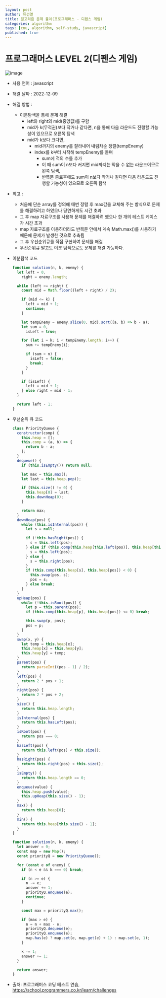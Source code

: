```yaml
---
layout: post
author: 류건열
title: 알고리즘 문제 풀이(프로그래머스 - 디펜스 게임)
categories: algorithm
tags: [cnu, algorithm, self-study, javascript]
published: true
---
```


# 프로그래머스 LEVEL 2(디펜스 게임)

![image](https://user-images.githubusercontent.com/34560965/206531239-fcc865e7-8ecd-4339-b55e-3728a6297721.png)

- 사용 언어 : javascript

- 해결 날짜 : 2022-12-09

- 해결 방법 :

  - 이분탐색을 통해 문제 해결
    - left와 right의 mid(중앙값)를 구함
    - mid가 k(무적권)보다 작거나 같다면, n을 통해 다음 라운드도 진행할 가능성이 있으므로 오른쪽 탐색
    - mid가 k보다 크다면,
      - mid까지의 enemy를 잘라내어 내림차순 정렬(tempEnemy)
      - index를 k부터 시작해 tempEnemy를 돌며
        - sum에 적의 수를 추가
        - 이 때 sum이 n보다 커지면 mid까지는 막을 수 없는 라운드이므로 왼쪽 탐색,
        - 반복문 종료후에도 sum이 n보다 작거나 같다면 다음 라운드도 진행할 가능성이 있으므로 오른쪽 탐색

- 회고 :

  - 처음에 단순 array를 정의해 매번 정렬 후 max값을 교체해 주는 방식으로 문제를 해결하려고 하였으나 당연하게도 시간 초과
  - 그 후 map 자료구조를 사용해 문제를 해결하려 했으나 한 개의 테스트 케이스가 시간 초과
  - map 자료구조를 이용하더라도 반복문 안에서 계속 Math.max()를 사용하기 때문에 문제가 발생한 것으로 추측됨
  - 그 후 우선순위큐를 직접 구현하여 문제를 해결
  - 우선순위큐 말고도 이분 탐색으로도 문제를 해결 가능하다.

- 이분탐색 코드

  ```javascript
  function solution(n, k, enemy) {
    let left = 0,
      right = enemy.length;

    while (left <= right) {
      const mid = Math.floor((left + right) / 2);

      if (mid <= k) {
        left = mid + 1;
        continue;
      }

      let tempEnemy = enemy.slice(0, mid).sort((a, b) => b - a);
      let sum = 0,
        isLeft = true;

      for (let i = k; i < tempEnemy.length; i++) {
        sum += tempEnemy[i];

        if (sum > n) {
          isLeft = false;
          break;
        }
      }

      if (isLeft) {
        left = mid + 1;
      } else right = mid - 1;
    }

    return left - 1;
  }
  ```

- 우선순위 큐 코드

  ```javascript
  class PriorityQueue {
    constructor(comp) {
      this.heap = [];
      this.comp = (a, b) => {
        return b - a;
      };
    }
    dequeue() {
      if (this.isEmpty()) return null;

      let max = this.max();
      let last = this.heap.pop();

      if (this.size() != 0) {
        this.heap[0] = last;
        this.downHeap(0);
      }

      return max;
    }
    downHeap(pos) {
      while (this.isInternal(pos)) {
        let s = null;

        if (!this.hasRight(pos)) {
          s = this.left(pos);
        } else if (this.comp(this.heap[this.left(pos)], this.heap[this.right(pos)]) <= 0) {
          s = this.left(pos);
        } else {
          s = this.right(pos);
        }
        if (this.comp(this.heap[s], this.heap[pos]) < 0) {
          this.swap(pos, s);
          pos = s;
        } else break;
      }
    }
    upHeap(pos) {
      while (!this.isRoot(pos)) {
        let p = this.parent(pos);
        if (this.comp(this.heap[p], this.heap[pos]) <= 0) break;

        this.swap(p, pos);
        pos = p;
      }
    }
    swap(x, y) {
      let temp = this.heap[x];
      this.heap[x] = this.heap[y];
      this.heap[y] = temp;
    }
    parent(pos) {
      return parseInt((pos - 1) / 2);
    }
    left(pos) {
      return 2 * pos + 1;
    }
    right(pos) {
      return 2 * pos + 2;
    }
    size() {
      return this.heap.length;
    }
    isInternal(pos) {
      return this.hasLeft(pos);
    }
    isRoot(pos) {
      return pos === 0;
    }
    hasLeft(pos) {
      return this.left(pos) < this.size();
    }
    hasRight(pos) {
      return this.right(pos) < this.size();
    }
    isEmpty() {
      return this.heap.length == 0;
    }
    enqueue(value) {
      this.heap.push(value);
      this.upHeap(this.size() - 1);
    }
    max() {
      return this.heap[0];
    }
    min() {
      return this.heap[this.size() - 1];
    }
  }

  function solution(n, k, enemy) {
    let answer = 0;
    const map = new Map();
    const priorityQ = new PriorityQueue();

    for (const e of enemy) {
      if (n < e && k === 0) break;

      if (n >= e) {
        n -= e;
        answer += 1;
        priorityQ.enqueue(e);
        continue;
      }

      const max = priorityQ.max();

      if (max > e) {
        n = n + max - e;
        priorityQ.dequeue(e);
        priorityQ.enqueue(e);
        map.has(e) ? map.set(e, map.get(e) + 1) : map.set(e, 1);
      }

      k -= 1;
      answer += 1;
    }

    return answer;
  }
  ```

- 출처: 프로그래머스 코딩 테스트 연습, https://school.programmers.co.kr/learn/challenges
